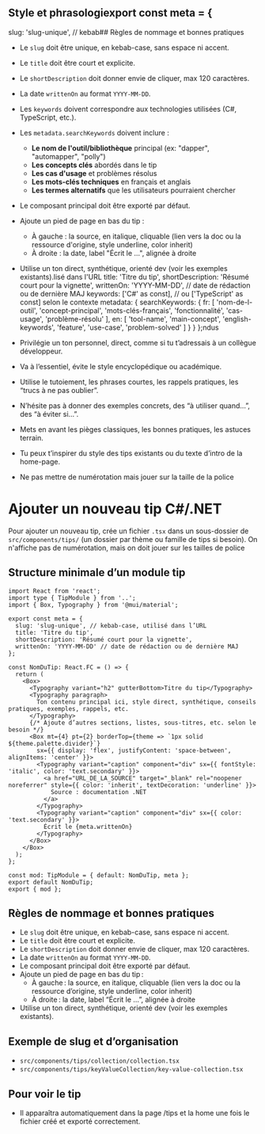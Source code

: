 ## Style et phrasologiexport const meta = {
  slug: 'slug-unique', // kebab## Règles de nommage et bonnes pratiques
- Le `slug` doit être unique, en kebab-case, sans espace ni accent.
- Le `title` doit être court et explicite.
- Le `shortDescription` doit donner envie de cliquer, max 120 caractères.
- La date `writtenOn` au format `YYYY-MM-DD`.
- Les `keywords` doivent correspondre aux technologies utilisées (C#, TypeScript, etc.).
- Les `metadata.searchKeywords` doivent inclure :
  - **Le nom de l'outil/bibliothèque** principal (ex: "dapper", "automapper", "polly")
  - **Les concepts clés** abordés dans le tip
  - **Les cas d'usage** et problèmes résolus
  - **Les mots-clés techniques** en français et anglais
  - **Les termes alternatifs** que les utilisateurs pourraient chercher
- Le composant principal doit être exporté par défaut.
- Ajoute un pied de page en bas du tip :
  - À gauche : la source, en italique, cliquable (lien vers la doc ou la ressource d'origine, style underline, color inherit)
  - À droite : la date, label "Écrit le …", alignée à droite
- Utilise un ton direct, synthétique, orienté dev (voir les exemples existants).lisé dans l'URL
  title: 'Titre du tip',
  shortDescription: 'Résumé court pour la vignette',
  writtenOn: 'YYYY-MM-DD', // date de rédaction ou de dernière MAJ
  keywords: ['C#' as const], // ou ['TypeScript' as const] selon le contexte
  metadata: {
    searchKeywords: {
      fr: [
        'nom-de-l-outil', 'concept-principal', 'mots-clés-français',
        'fonctionnalité', 'cas-usage', 'problème-résolu'
      ],
      en: [
        'tool-name', 'main-concept', 'english-keywords',
        'feature', 'use-case', 'problem-solved'
      ]
    }
  }
};ndus

- Privilégie un ton personnel, direct, comme si tu t’adressais à un collègue développeur.
- Va à l’essentiel, évite le style encyclopédique ou académique.
- Utilise le tutoiement, les phrases courtes, les rappels pratiques, les “trucs à ne pas oublier”.
- N’hésite pas à donner des exemples concrets, des “à utiliser quand…”, des “à éviter si…”.
- Mets en avant les pièges classiques, les bonnes pratiques, les astuces terrain.
- Tu peux t’inspirer du style des tips existants ou du texte d’intro de la home-page.
- Ne pas mettre de numérotation mais jouer sur la taille de la police

# Ajouter un nouveau tip C#/.NET

Pour ajouter un nouveau tip, crée un fichier `.tsx` dans un sous-dossier de `src/components/tips/` (un dossier par thème ou famille de tips si besoin).
On n'affiche pas de numérotation, mais on doit jouer sur les tailles de police

## Structure minimale d’un module tip

```tsx
import React from 'react';
import type { TipModule } from '..';
import { Box, Typography } from '@mui/material';

export const meta = {
  slug: 'slug-unique', // kebab-case, utilisé dans l’URL
  title: 'Titre du tip',
  shortDescription: 'Résumé court pour la vignette',
  writtenOn: 'YYYY-MM-DD' // date de rédaction ou de dernière MAJ
};

const NomDuTip: React.FC = () => {
  return (
    <Box>
      <Typography variant="h2" gutterBottom>Titre du tip</Typography>
      <Typography paragraph>
        Ton contenu principal ici, style direct, synthétique, conseils pratiques, exemples, rappels, etc.
      </Typography>
      {/* Ajoute d’autres sections, listes, sous-titres, etc. selon le besoin */}
      <Box mt={4} pt={2} borderTop={theme => `1px solid ${theme.palette.divider}`}
        sx={{ display: 'flex', justifyContent: 'space-between', alignItems: 'center' }}>
        <Typography variant="caption" component="div" sx={{ fontStyle: 'italic', color: 'text.secondary' }}>
          <a href="URL_DE_LA_SOURCE" target="_blank" rel="noopener noreferrer" style={{ color: 'inherit', textDecoration: 'underline' }}>
            Source : documentation .NET
          </a>
        </Typography>
        <Typography variant="caption" component="div" sx={{ color: 'text.secondary' }}>
          Écrit le {meta.writtenOn}
        </Typography>
      </Box>
    </Box>
  );
};

const mod: TipModule = { default: NomDuTip, meta };
export default NomDuTip;
export { mod };
```

## Règles de nommage et bonnes pratiques
- Le `slug` doit être unique, en kebab-case, sans espace ni accent.
- Le `title` doit être court et explicite.
- Le `shortDescription` doit donner envie de cliquer, max 120 caractères.
- La date `writtenOn` au format `YYYY-MM-DD`.
- Le composant principal doit être exporté par défaut.
- Ajoute un pied de page en bas du tip :
  - À gauche : la source, en italique, cliquable (lien vers la doc ou la ressource d’origine, style underline, color inherit)
  - À droite : la date, label “Écrit le …”, alignée à droite
- Utilise un ton direct, synthétique, orienté dev (voir les exemples existants).

## Exemple de slug et d’organisation
- `src/components/tips/collection/collection.tsx`
- `src/components/tips/keyValueCollection/key-value-collection.tsx`

## Pour voir le tip
- Il apparaîtra automatiquement dans la page /tips et la home une fois le fichier créé et exporté correctement.
